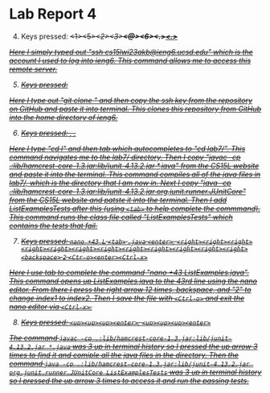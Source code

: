 # Lab Report 4  

4. Keys pressed: <s><s><h><space><c><s><1><5><l><w><i><2><3><a><k><b><@><i><e><n><g><6><.><u><c><s><d><.><e><d><u><enter>

Here I simply typed out "ssh cs15lwi23akb@ieng6.ucsd.edu" which is the account I used to log into ieng6. This command allows me to access this remote server.

5. Keys pressed: <g><i><t><space><c><l><o><n><e><space><Ctrl-c><Ctrl-v><enter>

Here I type out "git clone " and then copy the ssh key from the repository on GitHub and paste it into terminal. This clones this repository from GitHub into the home directory of ieng6.

6. Keys pressed: <c><d><space><l><tab><enter>, <Ctrl-c><Ctrl-v><enter>, <Ctrl-c><Ctrl-v><space><L><tab><T><e><s><t><s><enter>

Here I type "cd l" and then tab which autocompletes to "cd lab7/". This command navigates me to the lab7/ directory. Then I copy "javac -cp .:lib/hamcrest-core-1.3.jar:lib/junit-4.13.2.jar *.java" from the CS15L website and paste it into the terminal. This command compiles all of the java files in lab7/, which is the directory that I am now in. Next I copy "java -cp .:lib/hamcrest-core-1.3.jar:lib/junit-4.13.2.jar org.junit.runner.JUnitCore" from the CS15L website and patste it into the terminal. Then I add ListExamplesTests after this (using `<tab>` to help complete the commmand). This command runs the class file called "ListExamplesTests" which contains the tests that fail.
  
7. Keys pressed: `nano +43 L` `<tab>` `.java` `<enter>`, `<right><right><right><right><right><right><right><right><right><right><right><right><backspace>` `2` `<Ctr-o><enter><Ctrl-x>`

Here I use tab to complete the command "nano +43 ListExamples.java". This command opens up ListExamples.java to the 43rd line using the nano editor. From there I press the right arrow 12 times, backspace, and "2" to change index1 to index2. Then I save the file with `<Ctrl-o>` and exit the nano editor via `<Ctrl-x>`. 
  
8. Keys pressed: `<up><up><up><enter>`, `<up><up><up><enter>`
  
The command `javac -cp .:lib/hamcrest-core-1.3.jar:lib/junit-4.13.2.jar *.java` was 3 up in terminal history so I pressed the up arrow 3 times to find it and comiple all the java files in the directory. Then the command `java -cp .:lib/hamcrest-core-1.3.jar:lib/junit-4.13.2.jar org.junit.runner.JUnitCore ListExamplesTests` was 3 up in terminal history so I pressed the up arrow 3 times to access it and run the passing tests.

